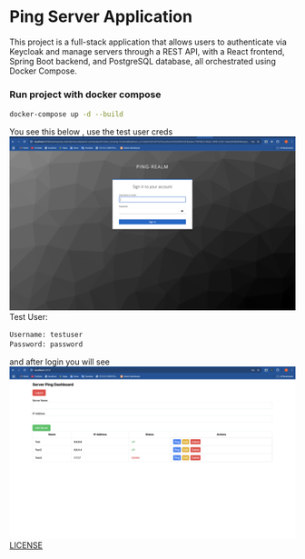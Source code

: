 # Ping Server Application

This project is a full-stack application that allows users to authenticate via Keycloak and manage servers through a REST API, with a React frontend, Spring Boot backend, and PostgreSQL database, all orchestrated using Docker Compose.

### Run project with docker compose
```bash
docker-compose up -d --build
```
You see this below , use the test user creds
![keycloak](./docs/keycloak.png)
Test User:
```bash
Username: testuser
Password: password
```
and after login you will see 
![Dashboard](./docs/results.png)
[LICENSE](./LICENSE)